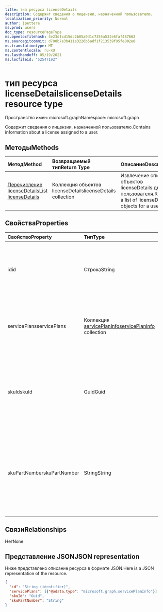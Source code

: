 ```yaml
---
title: тип ресурса licenseDetails
description: Содержит сведения о лицензии, назначенной пользователю.
localization_priority: Normal
author: jpettere
ms.prod: users
doc_type: resourcePageType
ms.openlocfilehash: 4e23dfcd15dc2b05a9d1c7356a532e6faf487662
ms.sourcegitcommit: d700b7e3b411e3226b5adf1f213539f05fe802e8
ms.translationtype: MT
ms.contentlocale: ru-RU
ms.lasthandoff: 05/19/2021
ms.locfileid: "52547192"
---
```

# <a name="licensedetails-resource-type"></a><span data-ttu-id="c2c6d-103">тип ресурса licenseDetails</span><span class="sxs-lookup"><span data-stu-id="c2c6d-103">licenseDetails resource type</span></span>

<span data-ttu-id="c2c6d-104">Пространство имен: microsoft.graph</span><span class="sxs-lookup"><span data-stu-id="c2c6d-104">Namespace: microsoft.graph</span></span>

<span data-ttu-id="c2c6d-105">Содержит сведения о лицензии, назначенной пользователю.</span><span class="sxs-lookup"><span data-stu-id="c2c6d-105">Contains information about a license assigned to a user.</span></span>

## <a name="methods"></a><span data-ttu-id="c2c6d-106">Методы</span><span class="sxs-lookup"><span data-stu-id="c2c6d-106">Methods</span></span>

| <span data-ttu-id="c2c6d-107">Метод</span><span class="sxs-lookup"><span data-stu-id="c2c6d-107">Method</span></span>           | <span data-ttu-id="c2c6d-108">Возвращаемый тип</span><span class="sxs-lookup"><span data-stu-id="c2c6d-108">Return Type</span></span>    |<span data-ttu-id="c2c6d-109">Описание</span><span class="sxs-lookup"><span data-stu-id="c2c6d-109">Description</span></span>|
|:---------------|:--------|:----------|
|[<span data-ttu-id="c2c6d-110">Перечисление licenseDetails</span><span class="sxs-lookup"><span data-stu-id="c2c6d-110">List licenseDetails</span></span>](../api/user-list-licensedetails.md) | <span data-ttu-id="c2c6d-111">Коллекция объектов licenseDetails</span><span class="sxs-lookup"><span data-stu-id="c2c6d-111">licenseDetails collection</span></span> |<span data-ttu-id="c2c6d-112">Извлечение списка объектов licenseDetails для пользователя.</span><span class="sxs-lookup"><span data-stu-id="c2c6d-112">Retrieve a list of licenseDetails objects for a user.</span></span>|

<!--|[Get licenseDetails](../api/licensedetails-get.md) | licenseDetails |Read properties and relationships of a licenseDetails object.|-->

## <a name="properties"></a><span data-ttu-id="c2c6d-113">Свойства</span><span class="sxs-lookup"><span data-stu-id="c2c6d-113">Properties</span></span>
| <span data-ttu-id="c2c6d-114">Свойство</span><span class="sxs-lookup"><span data-stu-id="c2c6d-114">Property</span></span>     | <span data-ttu-id="c2c6d-115">Тип</span><span class="sxs-lookup"><span data-stu-id="c2c6d-115">Type</span></span>   |<span data-ttu-id="c2c6d-116">Описание</span><span class="sxs-lookup"><span data-stu-id="c2c6d-116">Description</span></span>|
|:---------------|:--------|:----------|
|<span data-ttu-id="c2c6d-117">id</span><span class="sxs-lookup"><span data-stu-id="c2c6d-117">id</span></span>|<span data-ttu-id="c2c6d-118">Строка</span><span class="sxs-lookup"><span data-stu-id="c2c6d-118">String</span></span>| <span data-ttu-id="c2c6d-119">Уникальный идентификатор объекта детализации лицензии.</span><span class="sxs-lookup"><span data-stu-id="c2c6d-119">The unique identifier for the license detail object.</span></span> <span data-ttu-id="c2c6d-120">Только для чтения, клавиши, а не nullable</span><span class="sxs-lookup"><span data-stu-id="c2c6d-120">Read-only, Key, Not nullable</span></span> |
|<span data-ttu-id="c2c6d-121">servicePlans</span><span class="sxs-lookup"><span data-stu-id="c2c6d-121">servicePlans</span></span>|<span data-ttu-id="c2c6d-122">Коллекция [servicePlanInfo](serviceplaninfo.md)</span><span class="sxs-lookup"><span data-stu-id="c2c6d-122">[servicePlanInfo](serviceplaninfo.md) collection</span></span>| <span data-ttu-id="c2c6d-123">Сведения о планах служб, присвоенных лицензией.</span><span class="sxs-lookup"><span data-stu-id="c2c6d-123">Information about the service plans assigned with the license.</span></span> <span data-ttu-id="c2c6d-124">Только для чтения, не является недействительным</span><span class="sxs-lookup"><span data-stu-id="c2c6d-124">Read-only, Not nullable</span></span> |
|<span data-ttu-id="c2c6d-125">skuId</span><span class="sxs-lookup"><span data-stu-id="c2c6d-125">skuId</span></span>|<span data-ttu-id="c2c6d-126">Guid</span><span class="sxs-lookup"><span data-stu-id="c2c6d-126">Guid</span></span>| <span data-ttu-id="c2c6d-127">Уникальный идентификатор (GUID) для службы SKU.</span><span class="sxs-lookup"><span data-stu-id="c2c6d-127">Unique identifier (GUID) for the service SKU.</span></span> <span data-ttu-id="c2c6d-128">Равно свойству skuId на связанном [объекте SubscribedSku.](subscribedsku.md)</span><span class="sxs-lookup"><span data-stu-id="c2c6d-128">Equal to the skuId property on the related [SubscribedSku](subscribedsku.md) object.</span></span> <span data-ttu-id="c2c6d-129">Только для чтения</span><span class="sxs-lookup"><span data-stu-id="c2c6d-129">Read-only</span></span> |
|<span data-ttu-id="c2c6d-130">skuPartNumber</span><span class="sxs-lookup"><span data-stu-id="c2c6d-130">skuPartNumber</span></span>|<span data-ttu-id="c2c6d-131">String</span><span class="sxs-lookup"><span data-stu-id="c2c6d-131">String</span></span>| <span data-ttu-id="c2c6d-132">Уникальное имя отображения SKU.</span><span class="sxs-lookup"><span data-stu-id="c2c6d-132">Unique SKU display name.</span></span> <span data-ttu-id="c2c6d-133">Равно skuPartNumber на связанном [объекте SubscribedSku;](subscribedsku.md) например: "AAD_Premium".</span><span class="sxs-lookup"><span data-stu-id="c2c6d-133">Equal to the skuPartNumber on the related [SubscribedSku](subscribedsku.md) object; for example: "AAD_Premium".</span></span> <span data-ttu-id="c2c6d-134">Только для чтения</span><span class="sxs-lookup"><span data-stu-id="c2c6d-134">Read-only</span></span> |

## <a name="relationships"></a><span data-ttu-id="c2c6d-135">Связи</span><span class="sxs-lookup"><span data-stu-id="c2c6d-135">Relationships</span></span>
<span data-ttu-id="c2c6d-136">Нет</span><span class="sxs-lookup"><span data-stu-id="c2c6d-136">None</span></span>

## <a name="json-representation"></a><span data-ttu-id="c2c6d-137">Представление JSON</span><span class="sxs-lookup"><span data-stu-id="c2c6d-137">JSON representation</span></span>
<span data-ttu-id="c2c6d-138">Ниже представлено описание ресурса в формате JSON.</span><span class="sxs-lookup"><span data-stu-id="c2c6d-138">Here is a JSON representation of the resource.</span></span>

<!-- {
  "blockType": "resource",
  "baseType": "microsoft.graph.entity",
  "optionalProperties": [

  ],
  "@odata.type": "microsoft.graph.licenseDetails"
}-->

```json
{
  "id": "String (identifier)",
  "servicePlans": [{"@odata.type": "microsoft.graph.servicePlanInfo"}],
  "skuId": "Guid",
  "skuPartNumber": "String"
}

```

<!-- uuid: 8fcb5dbc-d5aa-4681-8e31-b001d5168d79
2015-10-25 14:57:30 UTC -->
<!-- {
  "type": "#page.annotation",
  "description": "licenseDetails resource",
  "keywords": "",
  "section": "documentation",
  "tocPath": ""
}-->

